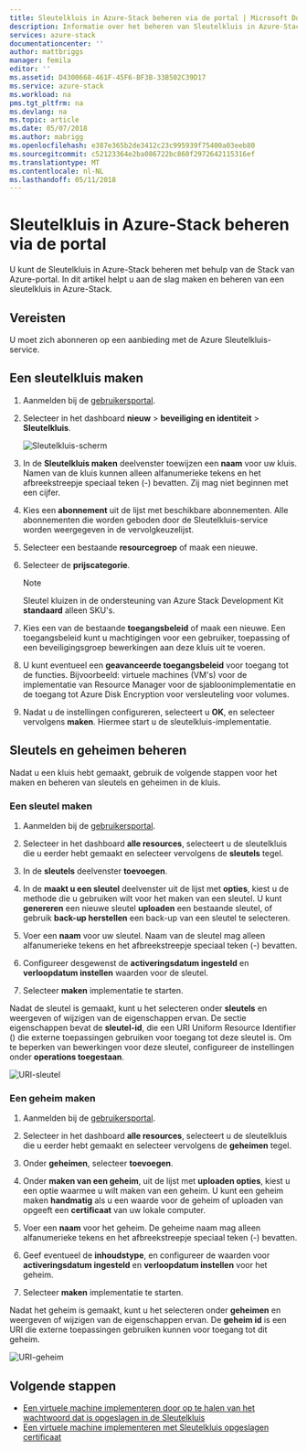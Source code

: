 ```yaml
---
title: Sleutelkluis in Azure-Stack beheren via de portal | Microsoft Docs
description: Informatie over het beheren van Sleutelkluis in Azure-Stack met behulp van de portal
services: azure-stack
documentationcenter: ''
author: mattbriggs
manager: femila
editor: ''
ms.assetid: D4300668-461F-45F6-BF3B-33B502C39D17
ms.service: azure-stack
ms.workload: na
pms.tgt_pltfrm: na
ms.devlang: na
ms.topic: article
ms.date: 05/07/2018
ms.author: mabrigg
ms.openlocfilehash: e387e365b2de3412c23c995939f75400a03eeb80
ms.sourcegitcommit: c52123364e2ba086722bc860f2972642115316ef
ms.translationtype: MT
ms.contentlocale: nl-NL
ms.lasthandoff: 05/11/2018
---
```

# <a name="manage-key-vault-in-azure-stack-by-using-the-portal"></a>Sleutelkluis in Azure-Stack beheren via de portal

U kunt de Sleutelkluis in Azure-Stack beheren met behulp van de Stack van Azure-portal. In dit artikel helpt u aan de slag maken en beheren van een sleutelkluis in Azure-Stack.

## <a name="prerequisites"></a>Vereisten

U moet zich abonneren op een aanbieding met de Azure Sleutelkluis-service.

## <a name="create-a-key-vault"></a>Een sleutelkluis maken

1. Aanmelden bij de [gebruikersportal](https://portal.local.azurestack.external).

2. Selecteer in het dashboard **nieuw** > **beveiliging en identiteit** > **Sleutelkluis**.

    ![Sleutelkluis-scherm](media/azure-stack-kv-manage-portal/image1.png)

3. In de **Sleutelkluis maken** deelvenster toewijzen een **naam** voor uw kluis. Namen van de kluis kunnen alleen alfanumerieke tekens en het afbreekstreepje speciaal teken (-) bevatten. Zij mag niet beginnen met een cijfer.

4. Kies een **abonnement** uit de lijst met beschikbare abonnementen. Alle abonnementen die worden geboden door de Sleutelkluis-service worden weergegeven in de vervolgkeuzelijst.

5. Selecteer een bestaande **resourcegroep** of maak een nieuwe.

6. Selecteer de **prijscategorie**.
    >[!NOTE]
    > Sleutel kluizen in de ondersteuning van Azure Stack Development Kit **standaard** alleen SKU's.

7. Kies een van de bestaande **toegangsbeleid** of maak een nieuwe. Een toegangsbeleid kunt u machtigingen voor een gebruiker, toepassing of een beveiligingsgroep bewerkingen aan deze kluis uit te voeren.

8. U kunt eventueel een **geavanceerde toegangsbeleid** voor toegang tot de functies. Bijvoorbeeld: virtuele machines (VM's) voor de implementatie van Resource Manager voor de sjabloonimplementatie en de toegang tot Azure Disk Encryption voor versleuteling voor volumes.

9. Nadat u de instellingen configureren, selecteert u **OK**, en selecteer vervolgens **maken**. Hiermee start u de sleutelkluis-implementatie.

## <a name="manage-keys-and-secrets"></a>Sleutels en geheimen beheren

Nadat u een kluis hebt gemaakt, gebruik de volgende stappen voor het maken en beheren van sleutels en geheimen in de kluis.

### <a name="create-a-key"></a>Een sleutel maken

1. Aanmelden bij de [gebruikersportal](https://portal.local.azurestack.external).

2. Selecteer in het dashboard **alle resources**, selecteert u de sleutelkluis die u eerder hebt gemaakt en selecteer vervolgens de **sleutels** tegel.

3. In de **sleutels** deelvenster **toevoegen**.

4. In de **maakt u een sleutel** deelvenster uit de lijst met **opties**, kiest u de methode die u gebruiken wilt voor het maken van een sleutel. U kunt **genereren** een nieuwe sleutel **uploaden** een bestaande sleutel, of gebruik **back-up herstellen** een back-up van een sleutel te selecteren.

5. Voer een **naam** voor uw sleutel. Naam van de sleutel mag alleen alfanumerieke tekens en het afbreekstreepje speciaal teken (-) bevatten.

6. Configureer desgewenst de **activeringsdatum ingesteld** en **verloopdatum instellen** waarden voor de sleutel.

7. Selecteer **maken** implementatie te starten.

Nadat de sleutel is gemaakt, kunt u het selecteren onder **sleutels** en weergeven of wijzigen van de eigenschappen ervan. De sectie eigenschappen bevat de **sleutel-id**, die een URI Uniform Resource Identifier () die externe toepassingen gebruiken voor toegang tot deze sleutel is. Om te beperken van bewerkingen voor deze sleutel, configureer de instellingen onder **operations toegestaan**.

![URI-sleutel](media/azure-stack-kv-manage-portal/image4.png)

### <a name="create-a-secret"></a>Een geheim maken

1. Aanmelden bij de [gebruikersportal](https://portal.local.azurestack.external).
2. Selecteer in het dashboard **alle resources**, selecteert u de sleutelkluis die u eerder hebt gemaakt en selecteer vervolgens de **geheimen** tegel.

3. Onder **geheimen**, selecteer **toevoegen**.

4. Onder **maken van een geheim**, uit de lijst met **uploaden opties**, kiest u een optie waarmee u wilt maken van een geheim. U kunt een geheim maken **handmatig** als u een waarde voor de geheim of uploaden van opgeeft een **certificaat** van uw lokale computer.

5. Voer een **naam** voor het geheim. De geheime naam mag alleen alfanumerieke tekens en het afbreekstreepje speciaal teken (-) bevatten.

6. Geef eventueel de **inhoudstype**, en configureer de waarden voor **activeringsdatum ingesteld** en **verloopdatum instellen** voor het geheim.

7. Selecteer **maken** implementatie te starten.

Nadat het geheim is gemaakt, kunt u het selecteren onder **geheimen** en weergeven of wijzigen van de eigenschappen ervan. De **geheim id** is een URI die externe toepassingen gebruiken kunnen voor toegang tot dit geheim.

![URI-geheim](media/azure-stack-kv-manage-portal/image5.png)

## <a name="next-steps"></a>Volgende stappen

* [Een virtuele machine implementeren door op te halen van het wachtwoord dat is opgeslagen in de Sleutelkluis](azure-stack-kv-deploy-vm-with-secret.md)
* [Een virtuele machine implementeren met Sleutelkluis opgeslagen certificaat](azure-stack-kv-push-secret-into-vm.md)
